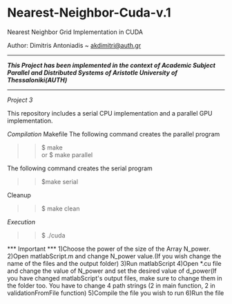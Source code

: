 # Nearest-Neighbor-Cuda-v.1

Nearest Neighbor Grid Implementation in CUDA

Author: Dimitris Antoniadis ~ akdimitri@auth.gr

************************************************************************************
***This Project has been implemented in the context of Academic Subject          
Parallel and Distributed Systems of Aristotle University of Thessaloniki(AUTH)***
************************************************************************************

*Project 3*

This repository includes a serial CPU implementation and a parallel GPU implementation.

*Compilation*
Makefile 
The following command creates the parallel program
>>$ make    
or
>>$ make parallel

The following command creates the serial program
>>$make serial

Cleanup
>>$ make clean

*Execution*
>>$ ./cuda

*** Important ***
1)Choose the power of the size of the Array N_power.
2)Open matlabScript.m and change N_power value.(If you wish change the name of the files and the output folder)
3)Run matlabScript
4)Open *.cu file and change the value of N_power and set the desired value of d_power(If you have changed
matlabScript's output files, make sure to change them in the folder too. You have to change 4 path strings
(2 in main function, 2 in validationFromFile function)
5)Compile the file you wish to run
6)Run the file
